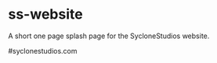 ss-website
==========

A short one page splash page for the SycloneStudios website.

#syclonestudios.com
